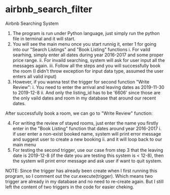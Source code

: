 # airbnb_search_filter

Airbnb Searching System

1. The program is run under Python language, just simply run the python file in terminal and it will start.
2. You will see the main menu once you start runnig it, enter 1 for going into our "Search Listings" and "Book Listing" functions
	i. For vaild searhing, simply enter all dates during year 2016-2017 and some proper price range.
	ii. For invaild searching, system will ask for user input all the messages again.
	iii. Follow all the steps and you will successfully book the room (I didn't throw exception for input data type, assumed the user enters all valid input)
3. However, if you wanna test the trigger for second function "Write Review":
	i. You need to enter the arrival and leaving dates as 2019-11-30 to 2019-12-8
	ii. And only the listing_id has to be '6606'  since those are the only vaild dates and room in my database that around our recent dates.

After successfully book a room, we can go to "Write Review" function:

4. For writing the review of stayed rooms, just enter the name you firstly enter in the "Book Listing" function that dates around year 2016-2017
	i. if user enter a non-exist booked name, system will print error message and suggest user to create a new booking
	ii. and it will loop back to our main menu
5. For testing the second trigger, use our case from step 3 that the leaving date is 2019-12-8
(if  the date you are testing this system is < 12-8), then the system will print error message and ask user if want to quit system.

NOTE: Since the trigger has already been create when I first running this program, so I comment out the cur.execute(trigger).
	Which means two trigger are already in my database and no need to re-create again. 
	But I still left the content of two triggers in the code for easier cheking.
